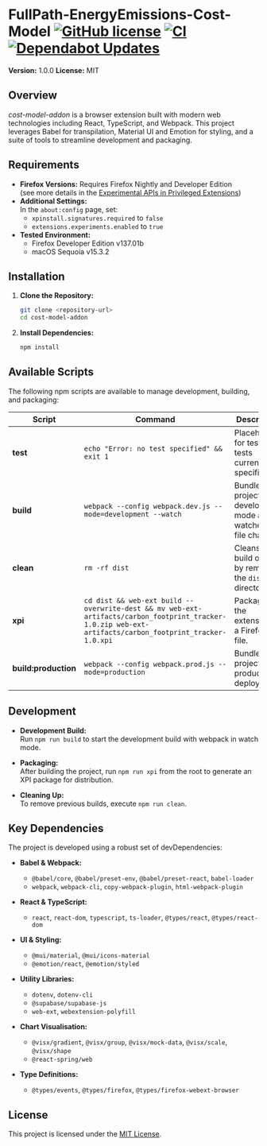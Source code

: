 # FullPath-EnergyEmissions-Cost-Model [![GitHub license](https://img.shields.io/badge/license-MIT-blue.svg)](https://github.com/Audio431/FullPath-EnergyEmissions-Cost-Model/blob/main/LICENSE) [![CI](https://github.com/Audio431/FullPath-EnergyEmissions-Cost-Model/actions/workflows/CI.yml/badge.svg?branch=main)](https://github.com/Audio431/FullPath-EnergyEmissions-Cost-Model/actions/workflows/CI.yml) [![Dependabot Updates](https://github.com/Audio431/FullPath-EnergyEmissions-Cost-Model/actions/workflows/dependabot/dependabot-updates/badge.svg)](https://github.com/Audio431/FullPath-EnergyEmissions-Cost-Model/actions/workflows/dependabot/dependabot-updates)

**Version:** 1.0.0
**License:** MIT

## Overview

*cost-model-addon* is a browser extension built with modern web technologies including React, TypeScript, and Webpack. This project leverages Babel for transpilation, Material UI and Emotion for styling, and a suite of tools to streamline development and packaging.

## Requirements

- **Firefox Versions:** Requires Firefox Nightly and Developer Edition  
  (see more details in the [Experimental APIs in Privileged Extensions](https://firefox-source-docs.mozilla.org/toolkit/components/extensions/webextensions/basics.html#built-in-versus-experimental-apis))
- **Additional Settings:**  
  In the `about:config` page, set:
  - `xpinstall.signatures.required` to `false`
  - `extensions.experiments.enabled` to `true`
- **Tested Environment:**  
  - Firefox Developer Edition v137.01b
  - macOS Sequoia v15.3.2

## Installation

1. **Clone the Repository:**

   ```bash
   git clone <repository-url>
   cd cost-model-addon
   ```

2. **Install Dependencies:**

   ```bash
   npm install
   ```

## Available Scripts

The following npm scripts are available to manage development, building, and packaging:

| Script                | Command                                                                                                                                          | Description                                                                                                           |
| --------------------- | ------------------------------------------------------------------------------------------------------------------------------------------------ | --------------------------------------------------------------------------------------------------------------------- |
| **test**              | `echo "Error: no test specified" && exit 1`                                                                                                      | Placeholder for tests (no tests currently specified).                                                               |
| **build**             | `webpack --config webpack.dev.js --mode=development --watch`                                                                                     | Bundles the project in development mode and watches for file changes.                                                 |
| **clean**             | `rm -rf dist`                                                                                                                                    | Cleans the build output by removing the `dist` directory.                                                             |
| **xpi**               | `cd dist && web-ext build --overwrite-dest && mv web-ext-artifacts/carbon_footprint_tracker-1.0.zip web-ext-artifacts/carbon_footprint_tracker-1.0.xpi` | Packages the extension as a Firefox XPI file.                                                                       |
| **build:production**  | `webpack --config webpack.prod.js --mode=production`                                                                                            | Bundles the project for production deployment.                                                                      |

## Development

- **Development Build:**  
  Run `npm run build` to start the development build with webpack in watch mode.

- **Packaging:**  
  After building the project, run `npm run xpi` from the root to generate an XPI package for distribution.

- **Cleaning Up:**  
  To remove previous builds, execute `npm run clean`.

## Key Dependencies

The project is developed using a robust set of devDependencies:

- **Babel & Webpack:**  
  - `@babel/core`, `@babel/preset-env`, `@babel/preset-react`, `babel-loader`  
  - `webpack`, `webpack-cli`, `copy-webpack-plugin`, `html-webpack-plugin`

- **React & TypeScript:**  
  - `react`, `react-dom`, `typescript`, `ts-loader`, `@types/react`, `@types/react-dom`

- **UI & Styling:**  
  - `@mui/material`, `@mui/icons-material`  
  - `@emotion/react`, `@emotion/styled`

- **Utility Libraries:**  
  - `dotenv`, `dotenv-cli`  
  - `@supabase/supabase-js`  
  - `web-ext`, `webextension-polyfill`

- **Chart Visualisation:**  
  - `@visx/gradient`, `@visx/group`, `@visx/mock-data`, `@visx/scale`, `@visx/shape`  
  - `@react-spring/web`

- **Type Definitions:**  
  - `@types/events`, `@types/firefox`, `@types/firefox-webext-browser`

## License

This project is licensed under the [MIT License](LICENSE).

